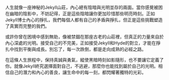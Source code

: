 人生就像一座神秘的Jekyll山莊，內心總有陰暗與光明並存的兩面。當你感覺被困在幽暗的陰影中，不妨記得，正是這些陰暗讓你更加珍惜那些明亮時刻。正如Jekyll博士內心的掙扎，我們每個人都有自己的矛盾與掙扎，但正是這些挑戰塑造了真實而完整的我們。

或許你曾在困境中感到無助，像被禁錮在那座古老的山莊裡，但真正的力量來自於內心深處的光明。接受自己的不完美，正如接受Jekyll和Hyde的對立，才能在掙扎中找到平衡與成長。別忘了，每一次跌倒，都是走向成熟的必經之路。

在這條人生旅程中，保持真誠與勇氣，縱使黑暗時刻如影隨形，也不要讓它定義了你。就像Jekyll終究選擇面對自己，不逃避，那麼你也能找到屬於自己的光明。相信自己的潛力和內心的善良，讓生命中的每一刻，都閃耀著獨特的光彩。